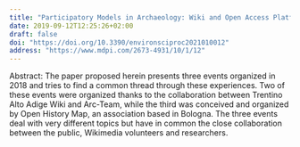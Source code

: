 ```yaml
---
title: "Participatory Models in Archaeology: Wiki and Open Access Platforms"
date: 2019-09-12T12:25:26+02:00
draft: false
doi: "https://doi.org/10.3390/environsciproc2021010012"
address: "https://www.mdpi.com/2673-4931/10/1/12"
---
```


Abstract:
The paper proposed herein presents three events organized in 2018 and tries to find a common thread through these experiences. Two of these events were organized thanks to the collaboration between Trentino Alto Adige Wiki and Arc-Team, while the third was conceived and organized by Open History Map, an association based in Bologna. The three events deal with very different topics but have in common the close collaboration between the public, Wikimedia volunteers and researchers.
